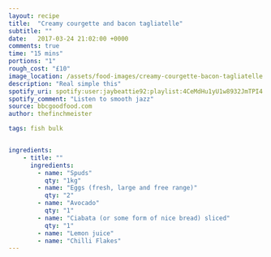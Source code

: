 ```yaml
---
layout: recipe
title:  "Creamy courgette and bacon tagliatelle"
subtitle: ""
date:   2017-03-24 21:02:00 +0000
comments: true
time: "15 mins"
portions: "1"
rough_cost: "£10"
image_location: /assets/food-images/creamy-courgette-bacon-tagliatelle.jpeg
description: "Real simple this"
spotify_uri: spotify:user:jaybeattie92:playlist:4CeMdHu1yU1w8932JmTPI4
spotify_comment: "Listen to smooth jazz"
source: bbcgoodfood.com
author: thefinchmeister

tags: fish bulk


ingredients:
    - title: ""
      ingredients:
        - name: "Spuds"
          qty: "1kg"
        - name: "Eggs (fresh, large and free range)"
          qty: "2"
        - name: "Avocado"
          qty: "1"
        - name: "Ciabata (or some form of nice bread) sliced"
          qty: "1"
        - name: "Lemon juice"
        - name: "Chilli Flakes"
---
```

